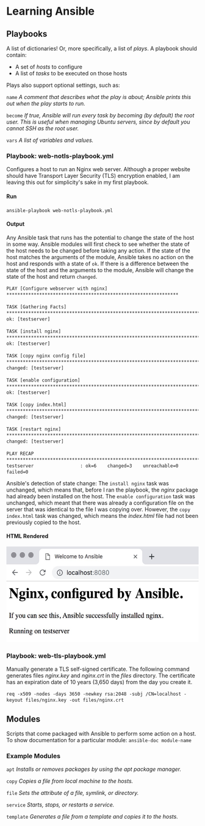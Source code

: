 # Learning Ansible

## Playbooks
A list of dictionaries! Or, more specifically, a list of _plays_. A playbook should contain:
* A set of _hosts_ to configure
* A list of _tasks_ to be executed on those hosts

Plays also support optional settings, such as:

`name` _A comment that describes what the play is about; Ansible prints this out when the play starts to run._

`become` _If true, Ansible will run every task by becoming (by default) the root user. This is useful when managing Ubuntu servers, since by default you cannot SSH as the root user._

`vars` _A list of variables and values._

### Playbook: web-notls-playbook.yml
Configures a host to run an Nginx web server. Although a proper website should have Transport Layer Security (TLS) encryption enabled, I am leaving this out for simplicity's sake in my first playbook.
#### Run
`ansible-playbook web-notls-playbook.yml`
#### Output
Any Ansible task that runs has the potential to change the state of the host in some way. Ansible modules will first check to see whether the state of the host needs to be changed before taking any action. If the state of the host matches the arguments of the module, Ansible takes no action on the host and responds with a state of `ok`. If there is a difference between the state of the host and the arguments to the module, Ansible will change the state of the host and return `changed`. 
```
PLAY [Configure webserver with nginx] ***************************************************************

TASK [Gathering Facts] ******************************************************************************
ok: [testserver]

TASK [install nginx] ********************************************************************************
ok: [testserver]

TASK [copy nginx config file] ***********************************************************************
changed: [testserver]

TASK [enable configuration] *************************************************************************
ok: [testserver]

TASK [copy index.html] ******************************************************************************
changed: [testserver]

TASK [restart nginx] ********************************************************************************
changed: [testserver]

PLAY RECAP ******************************************************************************************
testserver                 : ok=6    changed=3    unreachable=0    failed=0
```
Ansible's detection of state change: The `install nginx` task was unchanged, which means that, before I ran the playbook, the _nginx_ package had already been installed on the host. The `enable configuration` task was unchanged, which meant that there was already a configuration file on the server that was identical to the file I was copying over. However, the `copy index.html` task was changed, which means the _index.html_ file had not been previously copied to the host.

#### HTML Rendered
<img src="https://github.com/carissaallen/ansible-sandbox/blob/master/playbooks/images/web-notls-browser-output.jpg" alt="Browser Output" height="250">

### Playbook: web-tls-playbook.yml
Manually generate a TLS self-signed certificate. The following command generates files _nginx.key_ and _nginx.crt_ in the _files_ directory. The certificate has an expiration date of 10 years (3,650 days) from the day you create it. 

```
req -x509 -nodes -days 3650 -newkey rsa:2048 -subj /CN=localhost -keyout files/nginx.key -out files/nginx.crt
```

## Modules
Scripts that come packaged with Ansible to perform some action on a host. To show documentation for a particular module:
`ansible-doc module-name`

### Example Modules
`apt`
_Installs or removes packages by using the apt package manager._

`copy`
_Copies a file from local machine to the hosts._

`file`
_Sets the attribute of a file, symlink, or directory._

`service`
_Starts, stops, or restarts a service._

`template`
_Generates a file from a template and copies it to the hosts._
